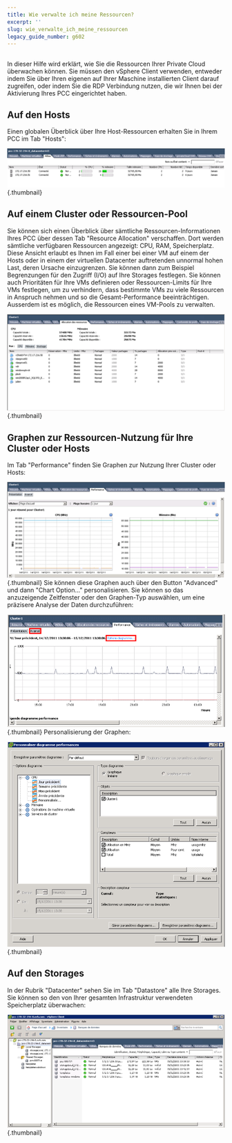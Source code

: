 ```yaml
---
title: Wie verwalte ich meine Ressourcen?
excerpt: ''
slug: wie_verwalte_ich_meine_ressourcen
legacy_guide_number: g602
---
```



## 
In dieser Hilfe wird erklärt, wie Sie die Ressourcen Ihrer Private Cloud überwachen können.
Sie müssen den vSphere Client verwenden, entweder indem Sie über Ihren eigenen auf Ihrer Maschine installierten Client darauf zugreifen, oder indem Sie die RDP Verbindung nutzen, die wir Ihnen bei der Aktivierung Ihres PCC eingerichtet haben.


## Auf den Hosts
Einen globalen Überblick über Ihre Host-Ressourcen erhalten Sie in Ihrem PCC im Tab "Hosts":

![](images/img_98.jpg){.thumbnail}


## Auf einem Cluster oder Ressourcen-Pool
Sie können sich einen Überblick über sämtliche Ressourcen-Informationen Ihres PCC über dessen Tab "Resource Allocation" verschaffen.
Dort werden sämtliche verfügbaren Ressourcen angezeigt: CPU, RAM, Speicherplatz. Diese Ansicht erlaubt es Ihnen im Fall einer bei einer VM auf einem der Hosts oder in einem der virtuellen Datacenter auftretenden unnormal hohen Last, deren Ursache einzugrenzen. Sie können dann zum Beispiel Begrenzungen für den Zugriff (I/O) auf Ihre Storages festlegen. Sie können auch Prioritäten für Ihre VMs definieren oder Ressourcen-Limits für Ihre VMs festlegen, um zu verhindern, dass bestimmte VMs zu viele Ressourcen in Anspruch nehmen und so die Gesamt-Performance beeinträchtigen. Ausserdem ist es möglich, die Ressourcen eines VM-Pools zu verwalten.

![](images/img_96.jpg){.thumbnail}


## Graphen zur Ressourcen-Nutzung für Ihre Cluster oder Hosts
Im Tab "Performance" finden Sie Graphen zur Nutzung Ihrer Cluster oder Hosts:

![](images/img_95.jpg){.thumbnail}
Sie können diese Graphen auch über den Button "Advanced" und dann "Chart Option..." personalisieren.
Sie können so das anzuzeigende Zeitfenster oder den Graphen-Typ auswählen, um eine präzisere Analyse der Daten durchzuführen:

![](images/img_100.jpg){.thumbnail}
Personalisierung der Graphen:

![](images/img_101.jpg){.thumbnail}


## Auf den Storages
In der Rubrik "Datacenter" sehen Sie im Tab "Datastore" alle Ihre Storages. Sie können so den von Ihrer gesamten Infrastruktur verwendeten Speicherplatz überwachen:

![](images/img_102.jpg){.thumbnail}

